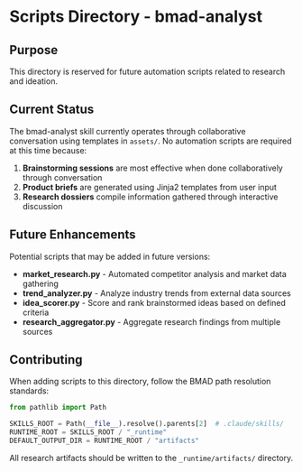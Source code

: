 # Scripts Directory - bmad-analyst

## Purpose

This directory is reserved for future automation scripts related to research and ideation.

## Current Status

The bmad-analyst skill currently operates through collaborative conversation using templates in `assets/`. No automation scripts are required at this time because:

1. **Brainstorming sessions** are most effective when done collaboratively through conversation
2. **Product briefs** are generated using Jinja2 templates from user input
3. **Research dossiers** compile information gathered through interactive discussion

## Future Enhancements

Potential scripts that may be added in future versions:

- **market_research.py** - Automated competitor analysis and market data gathering
- **trend_analyzer.py** - Analyze industry trends from external data sources
- **idea_scorer.py** - Score and rank brainstormed ideas based on defined criteria
- **research_aggregator.py** - Aggregate research findings from multiple sources

## Contributing

When adding scripts to this directory, follow the BMAD path resolution standards:

```python
from pathlib import Path

SKILLS_ROOT = Path(__file__).resolve().parents[2]  # .claude/skills/
RUNTIME_ROOT = SKILLS_ROOT / "_runtime"
DEFAULT_OUTPUT_DIR = RUNTIME_ROOT / "artifacts"
```

All research artifacts should be written to the `_runtime/artifacts/` directory.
